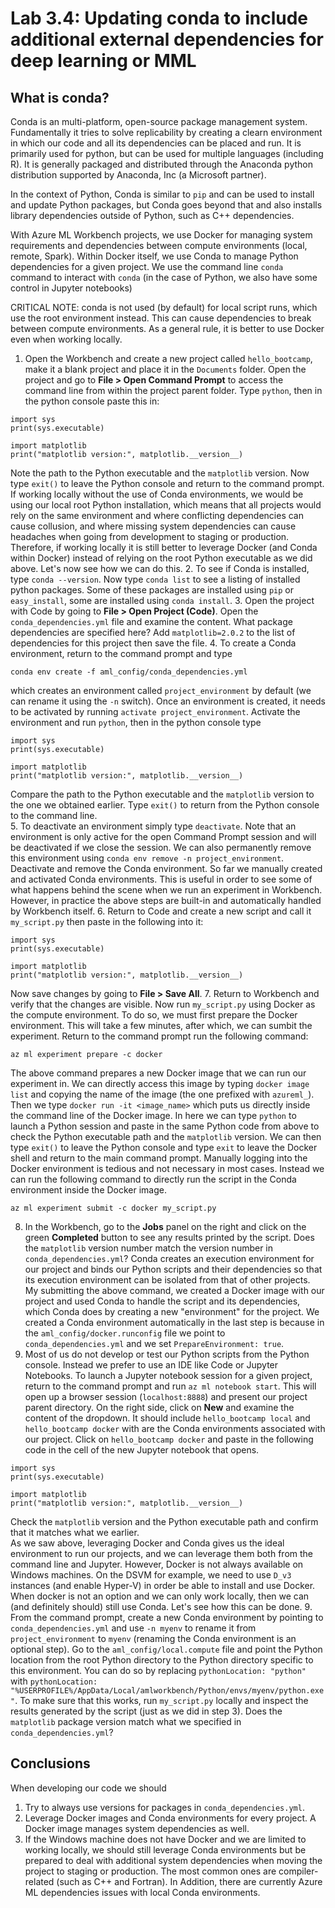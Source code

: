 # Lab 3.4: Updating conda to include additional external dependencies for deep learning or MML

## What is conda?

Conda is an multi-platform, open-source package management system. Fundamentally it tries to solve replicability by creating a clearn environment in which our code and all its dependencies can be placed and run. It is primarily used for python, but can be used for multiple languages (including R). It is generally packaged and distributed through the Anaconda python distribution supported by Anaconda, Inc (a Microsoft partner).

In the context of Python, Conda is similar to `pip` and can be used to install and update Python packages, but Conda goes beyond that and also installs library dependencies outside of Python, such as C++ dependencies.

With Azure ML Workbench projects, we use Docker for managing system requirements and dependencies between compute environments (local, remote, Spark). Within Docker itself, we use Conda to manage Python dependencies for a given project. We use the command line `conda` command to interact with `conda` (in the case of Python, we also have some control in Jupyter notebooks)

CRITICAL NOTE: conda is not used (by default) for local script runs, which use the root environment instead. This can cause dependencies to break between compute environments. As a general rule, it is better to use Docker even when working locally.

1. Open the Workbench and create a new project called `hello_bootcamp`, make it a blank project and place it in the `Documents` folder. Open the project and go to **File > Open Command Prompt** to access the command line from within the project parent folder. Type `python`, then in the python console paste this in:
```
import sys
print(sys.executable)

import matplotlib
print("matplotlib version:", matplotlib.__version__)
```
Note the path to the Python executable and the `matplotlib` version. Now type `exit()` to leave the Python console and return to the command prompt.  
If working locally without the use of Conda environments, we would be using our local root Python installation, which means that all projects would rely on the same environment and where conflicting dependencies can cause collusion, and where missing system dependencies can cause headaches when going from development to staging or production. Therefore, if working locally it is still better to leverage Docker (and Conda within Docker) instead of relying on the root Python executable as we did above. Let's now see how we can do this.
2. To see if Conda is installed, type `conda --version`. Now type `conda list` to see a listing of installed python packages. Some of these packages are installed using `pip` or `easy_install`, some are installed using `conda install`.
3. Open the project with Code by going to **File > Open Project (Code)**. Open the `conda_dependencies.yml` file and examine the content. What package dependencies are specified here? Add `matplotlib=2.0.2` to the list of dependencies for this project then save the file.
4. To create a Conda environment, return to the command prompt and type
```
conda env create -f aml_config/conda_dependencies.yml
```
which creates an environment called `project_environment` by default (we can rename it using the `-n` switch). Once an environment is created, it needs to be activated by running `activate project_environment`. Activate the environment and run `python`, then in the python console type 
```
import sys
print(sys.executable)

import matplotlib
print("matplotlib version:", matplotlib.__version__)
```
Compare the path to the Python executable and the `matplotlib` version to the one we obtained earlier. Type `exit()` to return from the Python console to the command line.  
5. To deactivate an environment simply type `deactivate`. Note that an environment is only active for the open Command Prompt session and will be deactivated if we close the session. We can also permanently remove this environment using `conda env remove -n project_environment`. Deactivate and remove the Conda environment.
So far we manually created and activated Conda environments. This is useful in order to see some of what happens behind the scene when we run an experiment in Workbench. However, in practice the above steps are built-in and automatically handled by Workbench itself.
6. Return to Code and create a new script and call it `my_script.py` then paste in the following into it:
```
import sys
print(sys.executable)

import matplotlib
print("matplotlib version:", matplotlib.__version__)
```
Now save changes by going to **File > Save All**.
7. Return to Workbench and verify that the changes are visible. Now run `my_script.py` using Docker as the compute environment. To do so, we must first prepare the Docker environment. This will take a few minutes, after which, we can sumbit the experiment. Return to the command prompt run the following command: 
```
az ml experiment prepare -c docker

```
The above command prepares a new Docker image that we can run our experiment in. We can directly access this image by typing `docker image list` and copying the name of the image (the one prefixed with `azureml_`). Then we type `docker run -it <image_name>` which puts us directly inside the command line of the Docker image. In here we can type `python` to launch a Python session and paste in the same Python code from above to check the Python executable path and the `matplotlib` version. We can then type `exit()` to leave the Python console and type `exit` to leave the Docker shell and return to the main command prompt. Manually logging into the Docker environment is tedious and not necessary in most cases. Instead we can run the following command to directly run the script in the Conda environment inside the Docker image.
```
az ml experiment submit -c docker my_script.py
```
8. In the Workbench, go to the **Jobs** panel on the right and click on the green **Completed** button to see any results printed by the script. Does the `matplotlib` version number match the version number in `conda_dependencies.yml`?
Conda creates an execution environment for our project and binds our Python scripts and their dependencies so that its execution environment can be isolated from that of other projects. My submitting the above command, we created a Docker image with our project and used Conda to handle the script and its dependencies, which Conda does by creating a new "environment" for the project. We created a Conda environment automatically in the last step is because in the `aml_config/docker.runconfig` file we point to `conda_dependencies.yml` and we set `PrepareEnvironment: true`.
9. Most of us do not develop or test our Python scripts from the Python console. Instead we prefer to use an IDE like Code or Jupyter Notebooks. To launch a Jupyter notebook session for a given project, return to the command prompt and run `az ml notebook start`. This will open up a browser session (`localhost:8888`) and present our project parent directory. On the right side, click on **New** and examine the content of the dropdown. It should include `hello_bootcamp local` and `hello_bootcamp docker` with are the Conda environments associated with our project. Click on `hello_bootcamp docker` and paste in the following code in the cell of the new Jupyter notebook that opens.
```
import sys
print(sys.executable)

import matplotlib
print("matplotlib version:", matplotlib.__version__)
```
Check the `matplotlib` version and the Python executable path and confirm that it matches what we earlier.  
As we saw above, leveraging Docker and Conda gives us the ideal environment to run our projects, and we can leverage them both from the command line and Jupyter. However, Docker is not always available on Windows machines. On the DSVM for example, we need to use `D_v3` instances (and enable Hyper-V) in order be able to install and use Docker. When docker is not an option and we can only work locally, then we can (and definitely should) still use Conda. Let's see how this can be done.
9. From the command prompt, create a new Conda environment by pointing to `conda_dependencies.yml` and use `-n myenv` to rename it from `project_environment` to `myenv` (renaming the Conda environment is an optional step). Go to the `aml_config/local.compute` file and point the Python location from the root Python directory to the Python directory specific to this environment. You can do so by replacing `pythonLocation: "python"` with `pythonLocation: "%USERPROFILE%/AppData/Local/amlworkbench/Python/envs/myenv/python.exe"`. To make sure that this works, run `my_script.py` locally and inspect the results generated by the script (just as we did in step 3). Does the `matplotlib` package version match what we specified in `conda_dependencies.yml`?

## Conclusions

When developing our code we should

1. Try to always use versions for packages in `conda_dependencies.yml`.
2. Leverage Docker images and Conda environments for every project. A Docker image manages system dependencies as well.
3. If the Windows machine does not have Docker and we are limited to working locally, we should still leverage Conda environments but be prepared to deal with additional system dependencies when moving the project to staging or production. The most common ones are compiler-related (such as C++ and Fortran). In Addition, there are currently Azure ML dependencies issues with local Conda environments.

